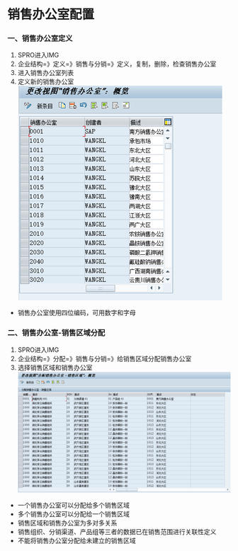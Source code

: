 # 销售办公室配置 #

### 一、销售办公室定义

1. SPRO进入IMG
2. 企业结构=》定义=》销售与分销=》定义，复制，删除，检查销售办公室
3. 进入销售办公室列表
4. 定义新的销售办公室
![更改视图_销售办公室](/images/组织架构/更改视图_销售办公室.png "更改视图_销售办公室")

* 销售办公室使用四位编码，可用数字和字母

 

### 二、销售办公室-销售区域分配
1. SPRO进入IMG
2. 企业结构=》分配=》销售与分销=》给销售区域分配销售办公室
3. 选择销售区域和销售办公室
![更改视图_分配销售区域-销售办公室](/images/组织架构/更改视图_分配销售区域-销售办公室.png "更改视图_分配销售区域-销售办公室")

* 一个销售办公室可以分配给多个销售区域
* 多个销售办公室可以分配给一个销售区域
* 销售区域和销售办公室为多对多关系
* 销售组织、分销渠道、产品组等三者的数据已在销售范围进行关联性定义
* 不能将销售办公室分配给未建立的销售区域